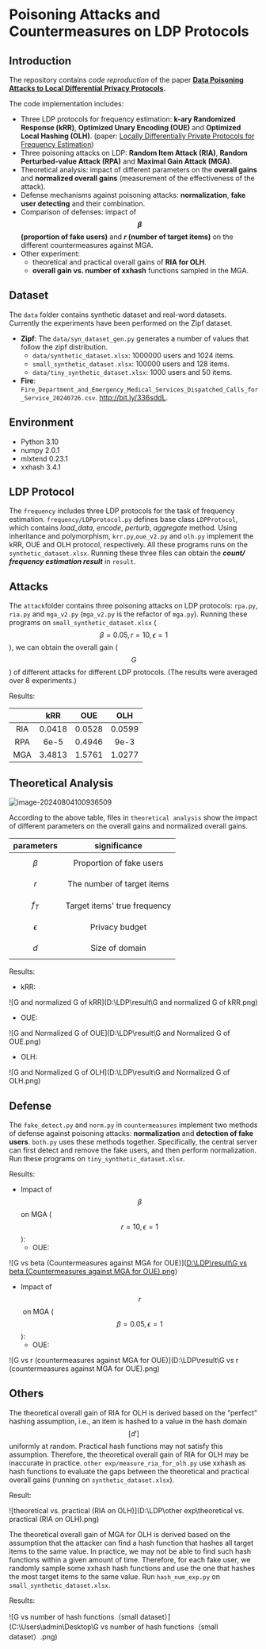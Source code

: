 # Poisoning Attacks and Countermeasures on LDP Protocols

## Introduction

The repository contains *code reproduction* of the paper **[Data Poisoning Attacks to Local Differential Privacy Protocols](https://www.usenix.org/system/files/sec21-cao-xiaoyu.pdf).**

The code implementation includes:

- Three LDP protocols for frequency estimation: **k-ary Randomized Response (kRR)**, **Optimized Unary Encoding (OUE)** and **Optimized Local Hashing (OLH)**.  (paper: [Locally Differentially Private Protocols for Frequency Estimation](https://www.usenix.org/system/files/conference/usenixsecurity17/sec17-wang-tianhao.pdf))
- Three poisoning attacks on LDP: **Random Item Attack (RIA)**, **Random Perturbed-value Attack (RPA)** and **Maximal Gain Attack (MGA)**.
- Theoretical analysis: impact of different parameters on the **overall gains** and **normalized overall gains** (measurement of the effectiveness of the attack).
- Defense mechanisms against poisoning attacks: **normalization**, **fake user detecting** and their combination.
- Comparison of defenses: impact of **$$\beta$$  (proportion of fake users)** and **$r$ (number of target items)** on the different countermeasures against MGA.
- Other experiment: 
  - theoretical and practical overall gains of **RIA for OLH**. 
  - **overall gain vs. number of xxhash** functions sampled in the MGA.

## Dataset

The `data` folder contains synthetic dataset and real-word datasets. Currently the experiments have been performed on the Zipf dataset.

- **Zipf**: The `data/syn_dataset_gen.py` generates a number of values that follow the zipf distribution.
  - `data/synthetic_dataset.xlsx`: 1000000 users and 1024 items.
  - `small_synthetic_dataset.xlsx`: 100000 users and 128 items.
  - `data/tiny_synthetic_dataset.xlsx`: 1000 users and 50 items.
- **Fire**: `Fire_Department_and_Emergency_Medical_Services_Dispatched_Calls_for_Service_20240726.csv`. http://bit.ly/336sddL.

## Environment

- Python 3.10
- numpy 2.0.1
- mlxtend 0.23.1
- xxhash 3.4.1

## LDP Protocol

The `frequency` includes three LDP protocols for the task of frequency estimation. `frequency/LDPprotocol.py` defines base class `LDPProtocol`, which contains *load_data*, *encode*, *perturb*, *aggregate* method. Using inheritance and polymorphism, `krr.py`,`oue_v2.py` and `olh.py`  implement the kRR, OUE and OLH protocol, respectively. All these programs runs on the  `synthetic_dataset.xlsx`. Running these three files can obtain the ***count/ frequency estimation result*** in `result`. 

## Attacks

The `attack`folder contains three poisoning attacks on LDP protocols: `rpa.py`, `ria.py` and `mga_v2.py` (`mga_v2.py` is the refactor of `mga.py`). Running these programs on `small_synthetic_dataset.xlsx` ($$\beta=0.05, r=10, \epsilon=1$$), we can obtain the overall gain ($$G$$) of different attacks for different LDP protocols. (The results were averaged over 8 experiments.)

Results:

|      |  kRR   |  OUE   |  OLH   |
| :--: | :----: | :----: | :----: |
| RIA  | 0.0418 | 0.0528 | 0.0599 |
| RPA  |  6e-5  | 0.4946 |  9e-3  |
| MGA  | 3.4813 | 1.5761 | 1.0277 |



## Theoretical Analysis

![image-20240804100936509](C:\Users\admin\AppData\Roaming\Typora\typora-user-images\image-20240804100936509.png)

According to the above table, files in `theoretical analysis` show the impact of different parameters on the overall gains and normalized overall gains.

|  parameters  |         significance         |
| :----------: | :--------------------------: |
|  $$\beta$$   |   Proportion of fake users   |
|    $$r$$     |  The number of target items  |
|   $$f_T$$    | Target items' true frequency |
| $$\epsilon$$ |        Privacy budget        |
|    $$d$$     |        Size of domain        |

Results:

- kRR:

![G and normalized G of kRR](D:\LDP\result\G and normalized G of kRR.png)

- OUE:

![G and Normalized G of OUE](D:\LDP\result\G and Normalized G of OUE.png)

- OLH:

![G and Normalized G of OLH](D:\LDP\result\G and Normalized G of OLH.png)

## Defense

The `fake_detect.py` and `norm.py` in `countermeasures` implement two methods of defense against poisoning attacks: **normalization** and **detection of fake users**. `both.py` uses these methods together. Specifically, the central server can first detect and remove the fake users, and then perform normalization. Run these programs on `tiny_synthetic_dataset.xlsx`.

Results:

- Impact of $$\beta$$ on MGA ($$r=10, \epsilon=1$$):
  - OUE:

![G vs beta (Countermeasures against MGA for OUE)]([D:\LDP\result\G vs beta (Countermeasures against MGA for OUE).png](https://github.com/pumpkinbo/LDP/blob/master/result/G%20vs%20beta%20(Countermeasures%20against%20MGA%20for%20OUE).png))

- Impact of $$r$$​ on MGA ($$\beta=0.05, \epsilon=1$$):
  - OUE:

![G vs r (countermeasures against MGA for OUE)](D:\LDP\result\G vs r (countermeasures against MGA for OUE).png)

## Others

The theoretical overall gain of RIA for OLH is derived based on the “perfect” hashing assumption, i.e., an item is hashed to a value in the hash domain $$[d']$$ uniformly at random. Practical hash functions may not satisfy this assumption. Therefore, the theoretical overall gain of RIA for OLH may be inaccurate in practice. `other exp/measure_ria_for_olh.py` use xxhash as hash functions to evaluate the gaps between the theoretical and practical overall gains (running on `synthetic_dataset.xlsx`). 

Result:

![theoretical vs. practical (RIA on OLH)](D:\LDP\other exp\theoretical vs. practical (RIA on OLH).png)

The theoretical overall gain of MGA for OLH is derived based on the assumption that the attacker can find a hash function that hashes all target items to the same value. In practice, we may not be able to find such hash functions within a given amount of time. Therefore, for each fake user, we randomly sample some xxhash hash functions and use the one that hashes the most target items to the same value. Run `hash_num_exp.py` on `small_synthetic_dataset.xlsx`.

Results:

![G vs number of hash functions（small dataset）](C:\Users\admin\Desktop\G vs number of hash functions（small dataset）.png)

